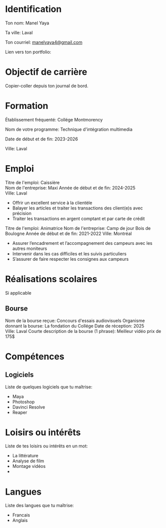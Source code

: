 # Identification
Ton nom:     Manel Yaya

Ta ville:  Laval

Ton courriel: manelyaya4@gmail.com

Lien vers ton portfolio:     
 
# Objectif de carrière
Copier-coller depuis ton journal de bord.
 
 
# Formation

 
Établissement fréquenté:    Collége Montmorency  

Nom de votre programme:    Technique d'intégration multimedia

Date de début et de fin:     2023-2026

Ville:     Laval
 
# Emploi
 
Titre de l'emploi:   Caissière  
Nom de l'entreprise:     Maxi
Année de début et de fin:    2024-2025  
Ville:    Laval
    
* Offrir un excellent service à la clientèle
* Balayer les articles et traiter les transactions des client(e)s avec précision
* Traiter les transactions en argent comptant et par carte de crédit
 
 
Titre de l'emploi:   Animatrice
Nom de l'entreprise:     Camp de jour Bois de Boulogne
Année de début et de fin:    2021-2022
Ville:    Montréal
 
* Assurer l’encadrement et l’accompagnement des campeurs avec les autres moniteurs
* Intervenir dans les cas difficiles et les suivis particuliers
* S’assurer de faire respecter les consignes aux campeurs
 
 
# Réalisations scolaires
Si applicable
 
## Bourse
Nom de la bourse reçue: Concours d'essais audiovisuels
Organisme donnant la bourse: La fondation du Collége
Date de réception: 2025  
Ville: Laval
Courte description de la bourse (1 phrase): Meilleur vidéo prix de 175$

  
# Compétences
## Logiciels  
Liste de quelques logiciels que tu maîtrise:       
 
* Maya
* Photoshop
* Davinci Resolve
* Reaper
  
  
# Loisirs ou intérêts
Liste de tes loisirs ou intérêts en un mot:     
 
* La littérature
* Analyse de film
* Montage vidéos
* 
 
# Langues
Liste des langues que tu maîtrise:     
 
* Francais
* Anglais
